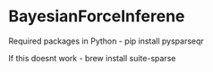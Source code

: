 # BayesianForceInferene

Required packages in Python - pip install pysparseqr

If this doesnt work - brew install suite-sparse


